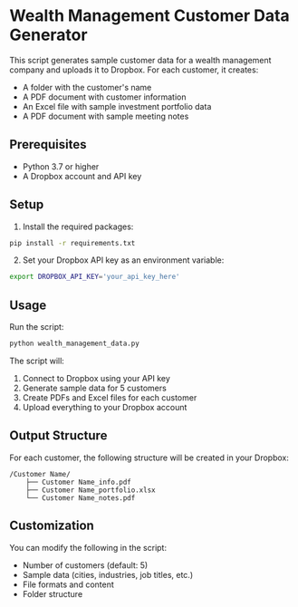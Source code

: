 # Wealth Management Customer Data Generator

This script generates sample customer data for a wealth management company and uploads it to Dropbox. For each customer, it creates:
- A folder with the customer's name
- A PDF document with customer information
- An Excel file with sample investment portfolio data
- A PDF document with sample meeting notes

## Prerequisites

- Python 3.7 or higher
- A Dropbox account and API key

## Setup

1. Install the required packages:
```bash
pip install -r requirements.txt
```

2. Set your Dropbox API key as an environment variable:
```bash
export DROPBOX_API_KEY='your_api_key_here'
```

## Usage

Run the script:
```bash
python wealth_management_data.py
```

The script will:
1. Connect to Dropbox using your API key
2. Generate sample data for 5 customers
3. Create PDFs and Excel files for each customer
4. Upload everything to your Dropbox account

## Output Structure

For each customer, the following structure will be created in your Dropbox:

```
/Customer Name/
    ├── Customer Name_info.pdf
    ├── Customer Name_portfolio.xlsx
    └── Customer Name_notes.pdf
```

## Customization

You can modify the following in the script:
- Number of customers (default: 5)
- Sample data (cities, industries, job titles, etc.)
- File formats and content
- Folder structure 